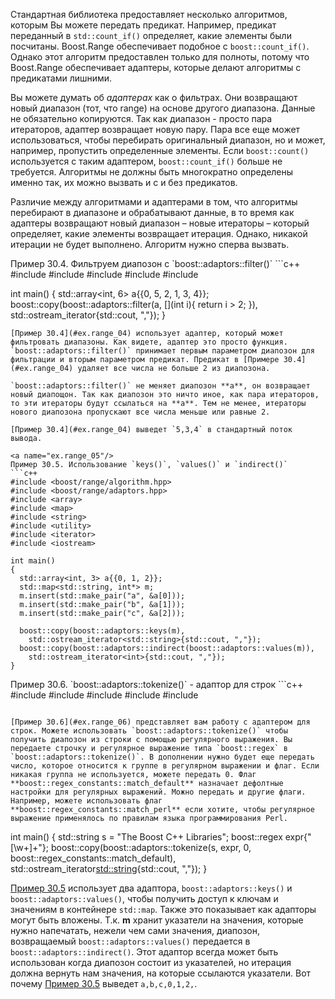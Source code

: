 Стандартная библиотека предоставляет несколько алгоритмов, которым Вы можете передать предикат. Например, предикат переданный в `std::count_if()` определяет, какие элементы были посчитаны. Boost.Range обеспечивает подобное с `boost::count_if()`. Однако этот алгоритм предоставлен только для полноты, потому что Boost.Range обеспечивает адаптеры, которые делают алгоритмы с предикатами лишними.

Вы можете думать об *адаптерах* как о фильтрах. Они возвращают новый диапазон (тот, что range) на основе другого диапазона. Данные не обязательно копируются. Так как диапазон - просто пара итераторов, адаптер возвращает новую пару. Пара все еще может использоваться, чтобы перебирать оригинальный диапазон, но и может, например, пропустить определенные элементы. Если `boost::count()` используется с таким адаптером, `boost::count_if()` больше не требуется. Алгоритмы не должны быть многократно определены именно так, их можно вызвать и с и без предикатов.

Различие между алгоритмами и адаптерами в том, что алгоритмы перебирают в диапазоне и обрабатывают данные, в то время как адаптеры возвращают новый диапазон – новые итераторы – который определяет, какие элементы возвращает итерация. Однако, никакой итерации не будет выполнено. Алгоритм нужно сперва вызвать.

<a name="ex.range_04"/>
Пример 30.4. Фильтруем диапозон с `boost::adaptors::filter()`
```c++
#include <boost/range/algorithm.hpp>
#include <boost/range/adaptors.hpp>
#include <array>
#include <iterator>
#include <iostream>

int main()
{
  std::array<int, 6> a{{0, 5, 2, 1, 3, 4}};
  boost::copy(boost::adaptors::filter(a, [](int i){ return i > 2; }),
    std::ostream_iterator<int>{std::cout, ","});
}
```
[Пример 30.4](#ex.range_04) использует адаптер, который может фильтровать диапазоны. Как видете, адаптер это просто функция. `boost::adaptors::filter()` принимает первым параметром диапозон для фильтрации и вторым параметром предикат. Предикат в [Примере 30.4](#ex.range_04) удаляет все числа не больше 2 из диапозона.  

`boost::adaptors::filter()` не меняет диапозон **a**, он возвращает новый диапощон. Так как диапозон это ничто иное, как пара итераторов, то эти итераторы будут ссылаться на **a**. Тем не менее, итераторы нового диапозона пропускают все числа меньше или равные 2.

[Пример 30.4](#ex.range_04) выведет `5,3,4` в стандартный поток вывода.

<a name="ex.range_05"/>
Пример 30.5. Использование `keys()`, `values()` и `indirect()`
```c++
#include <boost/range/algorithm.hpp>
#include <boost/range/adaptors.hpp>
#include <array>
#include <map>
#include <string>
#include <utility>
#include <iterator>
#include <iostream>

int main()
{
  std::array<int, 3> a{{0, 1, 2}};
  std::map<std::string, int*> m;
  m.insert(std::make_pair("a", &a[0]));
  m.insert(std::make_pair("b", &a[1]));
  m.insert(std::make_pair("c", &a[2]));

  boost::copy(boost::adaptors::keys(m),
    std::ostream_iterator<std::string>{std::cout, ","});
  boost::copy(boost::adaptors::indirect(boost::adaptors::values(m)),
    std::ostream_iterator<int>{std::cout, ","});
}
```

[Пример 30.5](#ex.range_05) использует два адаптора, `boost::adaptors::keys()` и `boost::adaptors::values()`, чтобы получить доступ к ключам и значениям в контейнере `std::map`. Также это показывает как адапторы могут быть вложены. Т.к.  **m** хранит указатели на значения, которые нужно напечатать, нежели чем сами значения, диапозон, возвращаемый `boost::adaptors::values()` передается в `boost::adaptors::indirect()`. Этот адаптор всегда может быть использован когда диапозон состоит из указателей, но итерация должна вернуть нам значения, на которые ссылаются указатели. Вот почему [Пример 30.5](#ex.range_05) выведет `a,b,c,0,1,2,`.

<a name="ex.range_06"/>
Пример 30.6. `boost::adaptors::tokenize()` - адаптор для строк
```c++
#include <boost/range/algorithm.hpp>
#include <boost/range/adaptors.hpp>
#include <boost/regex.hpp>
#include <string>
#include <iostream>

int main()
{
  std::string s = "The Boost C++ Libraries";
  boost::regex expr{"[\\w+]+"};
  boost::copy(boost::adaptors::tokenize(s, expr, 0,
    boost::regex_constants::match_default),
    std::ostream_iterator<std::string>{std::cout, ","});
}
```

[Пример 30.6](#ex.range_06) представляет вам работу с адаптером для строк. Можете использовать `boost::adaptors::tokenize()` чтобы получить диапозон из строки с помощью регулярного выражения. Вы передаете строчку и регулярное выражение типа `boost::regex` в `boost::adaptors::tokenize()`. В дополнении нужно будет еще передать число, которое относится к группе в регулярном выражении и флаг. Если никакая группа не используется, можете передать 0. Флаг **boost::regex_constants::match_default** назначает дефолтные настройки для регулярных выражений. Можно передать и другие флаги. Например, можете использовать флаг **boost::regex_constants::match_perl** если хотите, чтобы регулярное выражение применялось по правилам языка программирования Perl. 